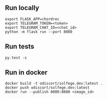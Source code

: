 ## Run locally
    export FLASK_APP=chordrec
    export TELEGRAM_TOKEN=<token>
    export TELEGRAM_CHAT_ID=<chat_id>
    python -m flask run --port 8080

## Run tests
    py.test -s

## Run in docker
    docker build -t odiscort/solfege.dev:latest .
    docker push odiscort/solfege.dev:latest
    docker run --publish 8080:8080 <image_id>